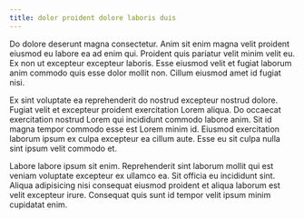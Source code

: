```yaml
---
title: dolor proident dolore laboris duis
---
```


Do dolore deserunt magna consectetur. Anim sit enim magna velit proident eiusmod eu labore ea ad enim qui. Proident quis pariatur velit minim velit eu. Ex non ut excepteur excepteur laboris. Esse eiusmod velit et fugiat laborum anim commodo quis esse dolor mollit non. Cillum eiusmod amet id fugiat nisi.

Ex sint voluptate ea reprehenderit do nostrud excepteur nostrud dolore. Fugiat velit et excepteur proident exercitation Lorem aliqua. Do occaecat exercitation nostrud Lorem qui incididunt commodo labore anim. Sit id magna tempor commodo esse est Lorem minim id. Eiusmod exercitation laborum ipsum ex culpa excepteur ea cillum aute. Esse eu sit culpa nulla sint ipsum velit commodo et.

Labore labore ipsum sit enim. Reprehenderit sint laborum mollit qui est veniam voluptate excepteur ex ullamco ea. Sit officia eu incididunt sint. Aliqua adipisicing nisi consequat eiusmod proident et aliqua laborum est velit excepteur irure. Consequat quis sunt id tempor velit ipsum minim cupidatat enim.